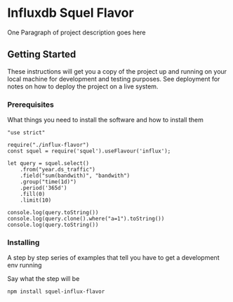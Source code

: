 # Influxdb Squel Flavor

One Paragraph of project description goes here

## Getting Started

These instructions will get you a copy of the project up and running on your local machine for development and testing purposes. See deployment for notes on how to deploy the project on a live system.

### Prerequisites

What things you need to install the software and how to install them

```
"use strict"

require("./influx-flavor")
const squel = require('squel').useFlavour('influx');

let query = squel.select()
    .from("year.ds_traffic")
    .field("sum(bandwith)", "bandwith")
    .group("time(1d)")
    .period('365d')
    .fill(0)
    .limit(10)

console.log(query.toString())
console.log(query.clone().where("a=1").toString())
console.log(query.toString())

```

### Installing

A step by step series of examples that tell you have to get a development env running

Say what the step will be

```
npm install squel-influx-flavor

```